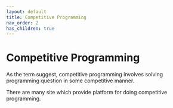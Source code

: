 ```yaml
---
layout: default
title: Competitive Programming
nav_order: 2
has_children: true
---
```


# Competitive Programming

As the term suggest, competitive programming involves
solving programming question in some competitive manner.

There are many site which provide platform for 
doing competitive programming.